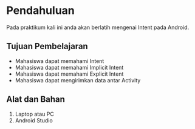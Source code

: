 # Pendahuluan

Pada praktikum kali ini anda akan berlatih mengenai Intent pada
Android.

## Tujuan Pembelajaran

- Mahasiswa dapat memahami Intent
- Mahasiswa dapat memahami Implicit Intent
- Mahasiswa dapat memahami Explicit Intent
- Mahasiswa dapat mengirimkan data antar Activity

## Alat dan Bahan

1. Laptop atau PC
2. Android Studio
